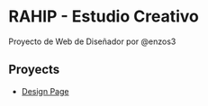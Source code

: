 # RAHIP - Estudio Creativo

Proyecto de Web de Diseñador por @enzos3

## Proyects

- [Design Page](https://enzos3.github.io/rahip)
